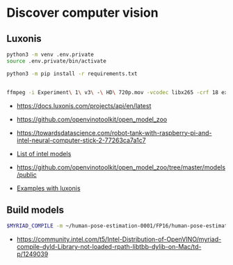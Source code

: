 # Discover computer vision


## Luxonis

```sh 
python3 -m venv .env.private
source .env.private/bin/activate

python3 -m pip install -r requirements.txt


ffmpeg -i Experiment\ 1\ v3\ -\ HD\ 720p.mov -vcodec libx265 -crf 18 experiment_1_v3.1.mp4
```

- https://docs.luxonis.com/projects/api/en/latest
- https://github.com/openvinotoolkit/open_model_zoo
- https://towardsdatascience.com/robot-tank-with-raspberry-pi-and-intel-neural-computer-stick-2-77263ca7a1c7


- [List of intel models](https://github.com/openvinotoolkit/open_model_zoo/tree/2019_R3/models/intel)
- https://github.com/openvinotoolkit/open_model_zoo/tree/master/models/public
- [Examples with luxonis](https://github.com/luxonis/depthai-experiments)


## Build models

```sh
$MYRIAD_COMPILE -m ~/human-pose-estimation-0001/FP16/human-pose-estimation-0001.xml -ip U8 -VPU_MYRIAD_PLATFORM VPU_MYRIAD_2480 -VPU_NUMBER_OF_SHAVES 4 -VPU_NUMBER_OF_CMX_SLICES 4


```
- https://community.intel.com/t5/Intel-Distribution-of-OpenVINO/myriad-compile-dyld-Library-not-loaded-rpath-libtbb-dylib-on-Mac/td-p/1249039

